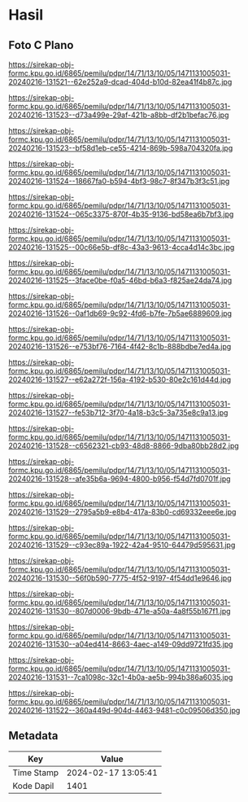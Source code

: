 # Hasil

## Foto C Plano

https://sirekap-obj-formc.kpu.go.id/6865/pemilu/pdpr/14/71/13/10/05/1471131005031-20240216-131521--62e252a9-dcad-404d-b10d-82ea41f4b87c.jpg

https://sirekap-obj-formc.kpu.go.id/6865/pemilu/pdpr/14/71/13/10/05/1471131005031-20240216-131523--d73a499e-29af-421b-a8bb-df2b1befac76.jpg

https://sirekap-obj-formc.kpu.go.id/6865/pemilu/pdpr/14/71/13/10/05/1471131005031-20240216-131523--bf58d1eb-ce55-4214-869b-598a704320fa.jpg

https://sirekap-obj-formc.kpu.go.id/6865/pemilu/pdpr/14/71/13/10/05/1471131005031-20240216-131524--18667fa0-b594-4bf3-98c7-8f347b3f3c51.jpg

https://sirekap-obj-formc.kpu.go.id/6865/pemilu/pdpr/14/71/13/10/05/1471131005031-20240216-131524--065c3375-870f-4b35-9136-bd58ea6b7bf3.jpg

https://sirekap-obj-formc.kpu.go.id/6865/pemilu/pdpr/14/71/13/10/05/1471131005031-20240216-131525--00c66e5b-df8c-43a3-9613-4cca4d14c3bc.jpg

https://sirekap-obj-formc.kpu.go.id/6865/pemilu/pdpr/14/71/13/10/05/1471131005031-20240216-131525--3face0be-f0a5-46bd-b6a3-f825ae24da74.jpg

https://sirekap-obj-formc.kpu.go.id/6865/pemilu/pdpr/14/71/13/10/05/1471131005031-20240216-131526--0af1db69-9c92-4fd6-b7fe-7b5ae6889609.jpg

https://sirekap-obj-formc.kpu.go.id/6865/pemilu/pdpr/14/71/13/10/05/1471131005031-20240216-131526--e753bf76-7164-4f42-8c1b-888bdbe7ed4a.jpg

https://sirekap-obj-formc.kpu.go.id/6865/pemilu/pdpr/14/71/13/10/05/1471131005031-20240216-131527--e62a272f-156a-4192-b530-80e2c161d44d.jpg

https://sirekap-obj-formc.kpu.go.id/6865/pemilu/pdpr/14/71/13/10/05/1471131005031-20240216-131527--fe53b712-3f70-4a18-b3c5-3a735e8c9a13.jpg

https://sirekap-obj-formc.kpu.go.id/6865/pemilu/pdpr/14/71/13/10/05/1471131005031-20240216-131528--c6562321-cb93-48d8-8866-9dba80bb28d2.jpg

https://sirekap-obj-formc.kpu.go.id/6865/pemilu/pdpr/14/71/13/10/05/1471131005031-20240216-131528--afe35b6a-9694-4800-b956-f54d7fd0701f.jpg

https://sirekap-obj-formc.kpu.go.id/6865/pemilu/pdpr/14/71/13/10/05/1471131005031-20240216-131529--2795a5b9-e8b4-417a-83b0-cd69332eee6e.jpg

https://sirekap-obj-formc.kpu.go.id/6865/pemilu/pdpr/14/71/13/10/05/1471131005031-20240216-131529--c93ec89a-1922-42a4-9510-64479d595631.jpg

https://sirekap-obj-formc.kpu.go.id/6865/pemilu/pdpr/14/71/13/10/05/1471131005031-20240216-131530--56f0b590-7775-4f52-9197-4f54dd1e9646.jpg

https://sirekap-obj-formc.kpu.go.id/6865/pemilu/pdpr/14/71/13/10/05/1471131005031-20240216-131530--807d0006-9bdb-471e-a50a-4a8f55b167f1.jpg

https://sirekap-obj-formc.kpu.go.id/6865/pemilu/pdpr/14/71/13/10/05/1471131005031-20240216-131530--a04ed414-8663-4aec-a149-09dd9721fd35.jpg

https://sirekap-obj-formc.kpu.go.id/6865/pemilu/pdpr/14/71/13/10/05/1471131005031-20240216-131531--7ca1098c-32c1-4b0a-ae5b-994b386a6035.jpg

https://sirekap-obj-formc.kpu.go.id/6865/pemilu/pdpr/14/71/13/10/05/1471131005031-20240216-131522--360a449d-904d-4463-9481-c0c09506d350.jpg


## Metadata

| Key        | Value               |
| ---------- | ------------------- |
| Time Stamp | 2024-02-17 13:05:41 |
| Kode Dapil | 1401                |



